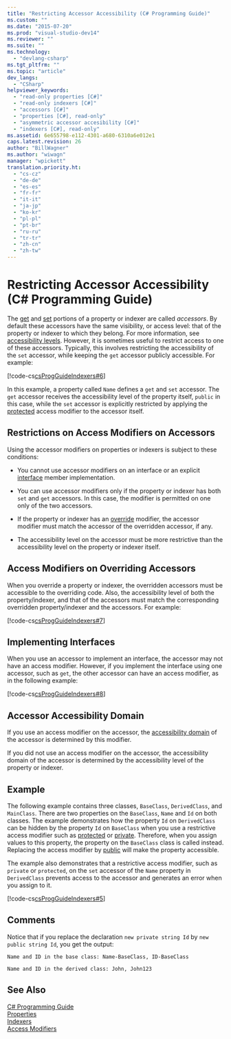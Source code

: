 ```yaml
---
title: "Restricting Accessor Accessibility (C# Programming Guide)"
ms.custom: ""
ms.date: "2015-07-20"
ms.prod: "visual-studio-dev14"
ms.reviewer: ""
ms.suite: ""
ms.technology: 
  - "devlang-csharp"
ms.tgt_pltfrm: ""
ms.topic: "article"
dev_langs: 
  - "CSharp"
helpviewer_keywords: 
  - "read-only properties [C#]"
  - "read-only indexers [C#]"
  - "accessors [C#]"
  - "properties [C#], read-only"
  - "asymmetric accessor accesibility [C#]"
  - "indexers [C#], read-only"
ms.assetid: 6e655798-e112-4301-a680-6310a6e012e1
caps.latest.revision: 26
author: "BillWagner"
ms.author: "wiwagn"
manager: "wpickett"
translation.priority.ht: 
  - "cs-cz"
  - "de-de"
  - "es-es"
  - "fr-fr"
  - "it-it"
  - "ja-jp"
  - "ko-kr"
  - "pl-pl"
  - "pt-br"
  - "ru-ru"
  - "tr-tr"
  - "zh-cn"
  - "zh-tw"
---
```

# Restricting Accessor Accessibility (C# Programming Guide)
The [get](../../../csharp\language-reference\keywords/get.md) and [set](../../../csharp\language-reference\keywords/set.md) portions of a property or indexer are called *accessors*. By default these accessors have the same visibility, or access level: that of the property or indexer to which they belong. For more information, see [accessibility levels](../../../csharp\language-reference\keywords/accessibility-levels.md). However, it is sometimes useful to restrict access to one of these accessors. Typically, this involves restricting the accessibility of the `set` accessor, while keeping the `get` accessor publicly accessible. For example:  
  
 [!code-cs[csProgGuideIndexers#6](../../../csharp\programming-guide\classes-and-structs/codesnippet/CSharp/restricting-accessor-accessibility_1.cs)]  
  
 In this example, a property called `Name` defines a `get` and `set` accessor. The `get` accessor receives the accessibility level of the property itself, `public` in this case, while the `set` accessor is explicitly restricted by applying the [protected](../../../csharp\language-reference\keywords/protected.md) access modifier to the accessor itself.  
  
## Restrictions on Access Modifiers on Accessors  
 Using the accessor modifiers on properties or indexers is subject to these conditions:  
  
-   You cannot use accessor modifiers on an interface or an explicit [interface](../../../csharp\language-reference\keywords/interface.md) member implementation.  
  
-   You can use accessor modifiers only if the property or indexer has both `set` and `get` accessors. In this case, the modifier is permitted on one only of the two accessors.  
  
-   If the property or indexer has an [override](../../../csharp\language-reference\keywords/override.md) modifier, the accessor modifier must match the accessor of the overridden accessor, if any.  
  
-   The accessibility level on the accessor must be more restrictive than the accessibility level on the property or indexer itself.  
  
## Access Modifiers on Overriding Accessors  
 When you override a property or indexer, the overridden accessors must be accessible to the overriding code. Also, the accessibility level of both the property/indexer, and that of the accessors must match the corresponding overridden property/indexer and the accessors. For example:  
  
 [!code-cs[csProgGuideIndexers#7](../../../csharp\programming-guide\classes-and-structs/codesnippet/CSharp/restricting-accessor-accessibility_2.cs)]  
  
## Implementing Interfaces  
 When you use an accessor to implement an interface, the accessor may not have an access modifier. However, if you implement the interface using one accessor, such as `get`, the other accessor can have an access modifier, as in the following example:  
  
 [!code-cs[csProgGuideIndexers#8](../../../csharp\programming-guide\classes-and-structs/codesnippet/CSharp/restricting-accessor-accessibility_3.cs)]  
  
## Accessor Accessibility Domain  
 If you use an access modifier on the accessor, the [accessibility domain](../../../csharp\language-reference\keywords/accessibility-domain.md) of the accessor is determined by this modifier.  
  
 If you did not use an access modifier on the accessor, the accessibility domain of the accessor is determined by the accessibility level of the property or indexer.  
  
## Example  
 The following example contains three classes, `BaseClass`, `DerivedClass`, and `MainClass`. There are two properties on the `BaseClass`, `Name` and `Id` on both classes. The example demonstrates how the property `Id` on `DerivedClass` can be hidden by the property `Id` on `BaseClass` when you use a restrictive access modifier such as [protected](../../../csharp\language-reference\keywords/protected.md) or [private](../../../csharp\language-reference\keywords/private.md). Therefore, when you assign values to this property, the property on the `BaseClass` class is called instead. Replacing the access modifier by [public](../../../csharp\language-reference\keywords/public.md) will make the property accessible.  
  
 The example also demonstrates that a restrictive access modifier, such as `private` or `protected`, on the `set` accessor of the `Name` property in `DerivedClass` prevents access to the accessor and generates an error when you assign to it.  
  
 [!code-cs[csProgGuideIndexers#5](../../../csharp\programming-guide\classes-and-structs/codesnippet/CSharp/restricting-accessor-accessibility_4.cs)]  
  
## Comments  
 Notice that if you replace the declaration `new private string Id` by `new public string Id`, you get the output:  
  
 `Name and ID in the base class: Name-BaseClass, ID-BaseClass`  
  
 `Name and ID in the derived class: John, John123`  
  
## See Also  
 [C# Programming Guide](../../../csharp\programming-guide/index.md)   
 [Properties](../../../csharp\programming-guide\classes-and-structs/properties.md)   
 [Indexers](../../../csharp\programming-guide\indexers/index.md)   
 [Access Modifiers](../../../csharp\programming-guide\classes-and-structs/access-modifiers.md)